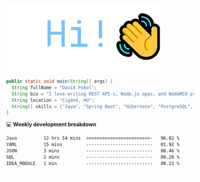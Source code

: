 ![Hi!](assets/images/hi.png)

```java
public static void main(String[] args) {
  String fullName = "David Pokol";
  String bio = "I love writing REST API-s, Node.js apps, and NodeMCU programs";
  String location = "Cigánd, HU";
  String[] skills = {"Java", "Spring Boot", "Hibernate", "PostgreSQL", "Git"};
}
```

💻 **Weekly development breakdown**
<!--START_SECTION:waka-->

```txt
Java          12 hrs 54 mins  >>>>>>>>>>>>>>>>>>>>>>>>-   96.82 %
YAML          15 mins         -------------------------   01.92 %
JSON          3 mins          -------------------------   00.46 %
SQL           2 mins          -------------------------   00.28 %
IDEA_MODULE   1 min           -------------------------   00.23 %
```

<!--END_SECTION:waka-->

![footer](assets/images/footer.png)
